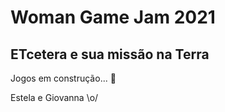 # Woman Game Jam 2021

## ETcetera e sua missão na Terra
Jogos em construção...  🚧

Estela e Giovanna \o/